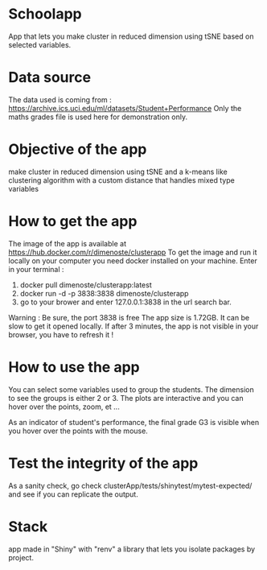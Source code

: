 # Schoolapp
App that lets you make cluster in reduced dimension using tSNE based on selected variables.

# Data source
The data used is coming from :
https://archive.ics.uci.edu/ml/datasets/Student+Performance
Only the maths grades file is used here for demonstration only.

# Objective of the app
make cluster in reduced dimension using tSNE and a k-means like clustering algorithm with a custom distance that handles mixed type variables

# How to get the app
The image of the app is available at https://hub.docker.com/r/dimenoste/clusterapp
To get the image and run it locally on your computer
you need docker installed on your machine.
Enter in your terminal :
1. docker pull dimenoste/clusterapp:latest
2. docker run -d -p 3838:3838 dimenoste/clusterapp
3. go to your brower and enter 127.0.0.1:3838 in the url search bar.

Warning : 
Be sure, the port 3838 is free
The app size is 1.72GB. It can be slow to get it opened locally. 
If after 3 minutes, the app is not visible in your browser, you have to refresh it !

# How to use the app
You can select some variables used to group the students.
The dimension to see the groups is either 2 or 3.
The plots are interactive and you can hover over the points, zoom, et ...

As an indicator of student's performance, the final grade G3 is visible when you hover over the points with the mouse.

# Test the integrity of the app
As a sanity check,
go check clusterApp/tests/shinytest/mytest-expected/ and see if you can replicate the output.

# Stack
app made in "Shiny" with "renv" a library that lets you isolate packages by project.